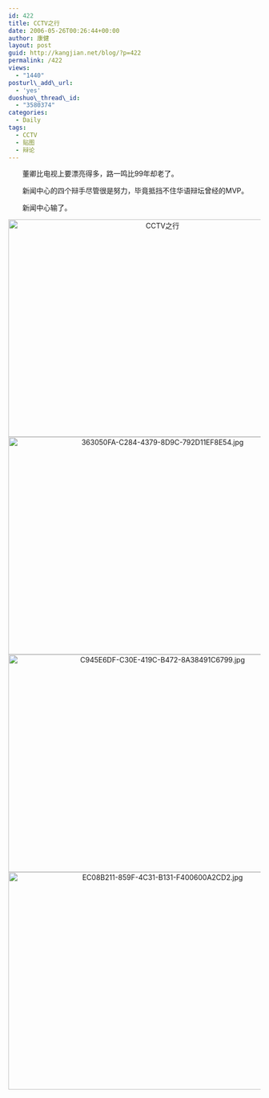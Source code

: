 ```yaml
---
id: 422
title: CCTV之行
date: 2006-05-26T00:26:44+00:00
author: 康健
layout: post
guid: http://kangjian.net/blog/?p=422
permalink: /422
views:
  - "1440"
posturl\_add\_url:
  - 'yes'
duoshuo\_thread\_id:
  - "3580374"
categories:
  - Daily
tags:
  - CCTV
  - 贴图
  - 辩论
---
```

　　董卿比电视上要漂亮得多，路一鸣比99年却老了。

　　新闻中心的四个辩手尽管很是努力，毕竟抵挡不住华语辩坛曾经的MVP。

　　新闻中心输了。

<div style="text-align:center;">
  <img src="http://kangjian.net/images/2009/12/BD5E9995-E407-4D4F-898C-F066F53C2048.jpg" alt="CCTV之行" border="0" width="600" height="434" />
</div>

<div style="text-align:center;">
  <img src="http://kangjian.net/images/2009/12/363050FA-C284-4379-8D9C-792D11EF8E54.jpg" alt="363050FA-C284-4379-8D9C-792D11EF8E54.jpg" border="0" width="600" height="434" />
</div>

<div style="text-align:center;">
  <img src="http://kangjian.net/images/2009/12/C945E6DF-C30E-419C-B472-8A38491C6799.jpg" alt="C945E6DF-C30E-419C-B472-8A38491C6799.jpg" border="0" width="600" height="434" />
</div>

<div style="text-align:center;">
  <img src="http://kangjian.net/images/2009/12/EC08B211-859F-4C31-B131-F400600A2CD2.jpg" alt="EC08B211-859F-4C31-B131-F400600A2CD2.jpg" border="0" width="600" height="434" />
</div>